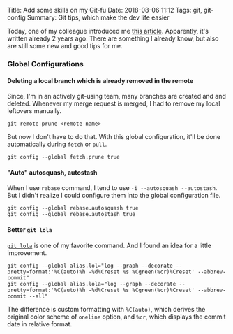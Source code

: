 Title: Add some skills on my Git-fu
Date: 2018-08-06 11:12
Tags: git, git-config
Summary: Git tips, which make the dev life easier

Today, one of my colleague introduced me [this article](https://about.gitlab.com/2016/12/08/git-tips-and-tricks/).
Apparently, it's written already 2 years ago. There are something I already know, but also are still some new and good tips for me.

### Global Configurations

#### Deleting a local branch which is already removed in the remote

Since, I'm in an actively git-using team, many branches are created and and deleted.
Whenever my merge request is merged, I had to remove my local leftovers manually.

```shell
git remote prune <remote name>
```

But now I don't have to do that. With this global configuration,
it'll be done automatically during `fetch` or `pull`.

```shell
git config --global fetch.prune true
```

#### "Auto" autosquash, autostash

When I use `rebase` command, I tend to use `-i --autosquash --autostash`.
But I didn't realize I could configure them into the global configuration file.

```shell
git config --global rebase.autosquash true
git config --global rebase.autostash true
```

#### Better `git lola`

[`git lola`](http://blog.kfish.org/2010/04/git-lola.html) is one of my favorite command.
And I found an idea for a little improvement.

```shell
git config --global alias.lol="log --graph --decorate --pretty=format:'%C(auto)%h -%d%Creset %s %Cgreen(%cr)%Creset' --abbrev-commit"
git config --global alias.lola="log --graph --decorate --pretty=format:'%C(auto)%h -%d%Creset %s %Cgreen(%cr)%Creset' --abbrev-commit --all"
```

The difference is custom formatting with `%C(auto)`, which derives the original color scheme of `oneline` option,
and `%cr`, which displays the commit date in relative format.
